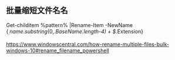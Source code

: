 

批量缩短文件名名
--------------------------------

Get-childitem %pattern% |Rename-Item -NewName {$_.name.substring(0,$_.BaseName.length-4) + $_.Extension}

https://www.windowscentral.com/how-rename-multiple-files-bulk-windows-10#rename_filename_powershell
